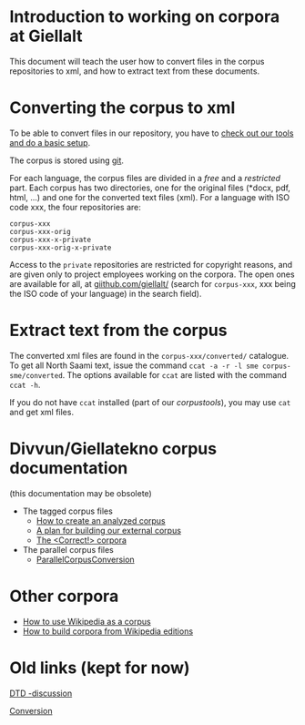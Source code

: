 Introduction to working on corpora at Giellalt
==============

This document will teach the user how to convert files in the corpus
repositories to xml, and how to extract text from these documents.

Converting the corpus to xml
============================

To be able to convert files in our repository, you have to [check out
our tools and do a basic setup](/infra/anonymous-svn.html#Preparation).

The corpus is stored using
[git](https://en.wikipedia.org/wiki/Git). 

For each language, the corpus files are divided in a *free* and a *restricted* part. Each corpus has two directories, one for the original files (*docx, pdf, html, ...) and one for the converted text files (xml). For a language with ISO code xxx, the four repositories are:

```
corpus-xxx
corpus-xxx-orig
corpus-xxx-x-private
corpus-xxx-orig-x-private
```

Access to the `private` repositories are restricted for copyright reasons, and are given only to project employees working on the corpora. The open ones are available for all, at [giithub.com/giellalt/](https://github.com/giellalt/) (search for `corpus-xxx`, xxx being the ISO code of your language) in the search field).
  



Extract text from the corpus
============================

The converted xml files are found in the `corpus-xxx/converted/` catalogue. To get
all North Saami text, issue the command `ccat -a -r -l sme corpus-sme/converted`.
The options available for `ccat` are listed with the
command `ccat -h`.

If you do not have `ccat` installed (part of our *corpustools*), you may use `cat` and get xml files.

Divvun/Giellatekno corpus documentation
=======================================

(this documentation may be obsolete)

-   The tagged corpus files
    -   [How to create an analyzed corpus](corpus_analyze.html)
    -   [A plan for building our external corpus](corpus_plan.html)
    -   [The &lt;Correct!&gt; corpora](correct-dir.html)
-   The parallel corpus files
    -   [ParallelCorpusConversion](ParallelCorpusConversion.html)

Other corpora
=============

-   [How to use Wikipedia as a corpus](WikipediaAsCorpus.html)
-   [How to build corpora from Wikipedia
    editions](wikipedia_as_corpus.html)

Old links (kept for now)
========================

[DTD -discussion](corpus_dtd.html)

[Conversion](corpus_conversion.html)
